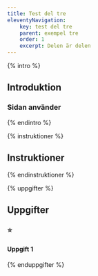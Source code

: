 ```yaml
---
title: Test del tre
eleventyNavigation:
    key: test del tre
    parent: exempel tre
    order: 1
    excerpt: Delen är delen
---
```


{% intro %}

## Introduktion

### Sidan använder

{% endintro %}

{% instruktioner %}

## Instruktioner

{% endinstruktioner %}

{% uppgifter %}

## Uppgifter

### ⭐

#### Uppgift 1

{% enduppgifter %}
